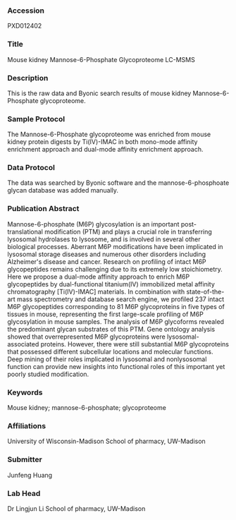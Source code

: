 ### Accession
PXD012402

### Title
Mouse kidney Mannose-6-Phosphate Glycoproteome LC-MSMS

### Description
This is the raw data and Byonic search results of mouse  kidney Mannose-6-Phosphate glycoproteome.

### Sample Protocol
The Mannose-6-Phosphate glycoproteome  was enriched from mouse kidney protein digests by Ti(IV)-IMAC in both mono-mode affinity enrichment approach and dual-mode affinity enrichment approach.

### Data Protocol
The data was searched by Byonic software and the mannose-6-phosphoate glycan database was added manually.

### Publication Abstract
Mannose-6-phosphate (M6P) glycosylation is an important post-translational modification (PTM) and plays a crucial role in transferring lysosomal hydrolases to lysosome, and is involved in several other biological processes. Aberrant M6P modifications have been implicated in lysosomal storage diseases and numerous other disorders including Alzheimer's disease and cancer. Research on profiling of intact M6P glycopeptides remains challenging due to its extremely low stoichiometry. Here we propose a dual-mode affinity approach to enrich M6P glycopeptides by dual-functional titanium(IV) immobilized metal affinity chromatography [Ti(IV)-IMAC] materials. In combination with state-of-the-art mass spectrometry and database search engine, we profiled 237 intact M6P glycopeptides corresponding to 81 M6P glycoproteins in five types of tissues in mouse, representing the first large-scale profiling of M6P glycosylation in mouse samples. The analysis of M6P glycoforms revealed the predominant glycan substrates of this PTM. Gene ontology analysis showed that overrepresented M6P glycoproteins were lysosomal-associated proteins. However, there were still substantial M6P glycoproteins that possessed different subcellular locations and molecular functions. Deep mining of their roles implicated in lysosomal and nonlysosomal function can provide new insights into functional roles of this important yet poorly studied modification.

### Keywords
Mouse kidney; mannose-6-phosphate; glycoproteome

### Affiliations
University of Wisconsin-Madison
School of pharmacy, UW-Madison

### Submitter
Junfeng Huang

### Lab Head
Dr Lingjun Li
School of pharmacy, UW-Madison


